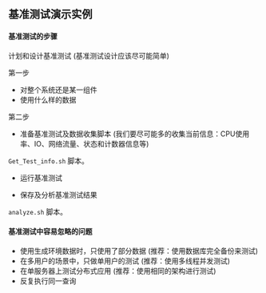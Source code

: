 ## 基准测试演示实例

#### 基准测试的步骤

计划和设计基准测试 (基准测试设计应该尽可能简单)

第一步

* 对整个系统还是某一组件
* 使用什么样的数据

第二步

* 准备基准测试及数据收集脚本 (我们要尽可能多的收集当前信息：CPU使用率、IO、网络流量、状态和计数器信息等)

`Get_Test_info.sh` 脚本。

* 运行基准测试

* 保存及分析基准测试结果

`analyze.sh` 脚本。

#### 基准测试中容易忽略的问题

* 使用生成环境数据时，只使用了部分数据 (推荐：使用数据库完全备份来测试)
* 在多用户的场景中，只做单用户的测试 (推荐：使用多线程并发测试)
* 在单服务器上测试分布式应用 (推荐：使用相同的架构进行测试)
* 反复执行同一查询